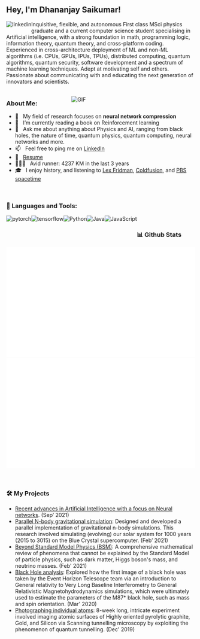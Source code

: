 ## Hey, I'm Dhananjay Saikumar!
<a href='https://www.linkedin.com/in/dhananjay-saikumar-884079164/'><img align='left' alt="linkedin" src="https://raw.githubusercontent.com/rahul-jha98/rahul-jha98/561d474902b59c7429ec22bb73e225696c27b202/assets/linkedin.svg" height='18px'/></a>


Inquisitive, flexible, and autonomous First class MSci physics graduate and a current computer science student specialising in Artificial intelligence, with a strong foundation in math, programming logic, information theory, quantum theory, and cross-platform coding. Experienced in cross-architecture deployment of ML and non-ML algorithms (i.e. CPUs, GPUs, IPUs, TPUs), distributed computing, quantum algorithms, quantum security, software development and a spectrum of machine learning techniques. Adept at motivating self and others. Passionate about communicating with and educating the next generation of innovators and scientists. 
<br/>
<br/>

<img align="right" alt="GIF" src="https://raw.githubusercontent.com/rahul-jha98/rahul-jha98/main/techstack.gif" width="330px"/>
  
### About Me:

- 🔭 &nbsp; My field of research focuses on **neural network compression**
- 🌱 &nbsp; I’m currently reading a book on Reinforcement learning 
- 💬 &nbsp; Ask me about anything about Physics and AI, ranging from black holes, the nature of time, quantum physics, quantum computing, neural networks and more.
- 📫 &nbsp; Feel free to ping me on [LinkedIn](https://www.linkedin.com/in/dhananjay-saikumar-884079164/)
- 📝 &nbsp; [Resume](https://drive.google.com/file/d/1m9cmG3d3DNmMdvY8ItRqdSo2koaESo_f/view?usp=sharing)
- ⛹🏽‍♂️ &nbsp; Avid runner: 4237 KM in the last 3 years
- 🎓 &nbsp; I enjoy history, and listening to [Lex Fridman](https://lexfridman.com/podcast/), [Coldfusion](https://www.youtube.com/channel/UC4QZ_LsYcvcq7qOsOhpAX4A), and [PBS spacetime](https://www.youtube.com/c/pbsspacetime)

<br>

### 🔨 Languages and Tools:
<a href="https://pytorch.org/" target="_blank"> <img align="left" src="https://raw.githubusercontent.com/rahul-jha98/github_readme_icons/main/language_and_tools/square/pytorch/pytorch.svg" alt="pytorch" height="42px"/> </a> 
<a href="https://www.tensorflow.org" target="_blank"> <img align="left" src="https://raw.githubusercontent.com/rahul-jha98/github_readme_icons/main/language_and_tools/square/tensorflow/tensorflow.svg" alt="tensorflow" height="42px"/> </a> 
<a href="https://www.python.org" target="_blank"><img align="left" alt="Python" height ="42px" src="https://raw.githubusercontent.com/rahul-jha98/github_readme_icons/main/language_and_tools/square/python/python.svg"></a>
<a href="https://www.java.com" target="_blank"><img align="left" alt="Java" height ="42px" src="https://raw.githubusercontent.com/rahul-jha98/github_readme_icons/main/language_and_tools/square/java/java.svg"></a>
<a href="https://developer.mozilla.org/en-US/docs/Web/JavaScript" target="_blank"> <img align="left" alt="JavaScript" height ="42px"  src="https://raw.githubusercontent.com/rahul-jha98/github_readme_icons/main/language_and_tools/square/javascript/javascript.svg"> </a>
<br>


### 📊 Github Stats
<a href='https://github.com/rahul-jha98/github-stats-transparent'>
  
![Stats Overview](https://github.com/29Dhananjay/stats/blob/master/generated/overview.svg)
![Most Used Languages](https://github.com/29Dhananjay/stats/blob/master/generated/languages.svg)

</a>

<br>

### 🛠️ My Projects
- [Recent advances in Artificial Intelligence with a focus on Neural networks](https://drive.google.com/file/d/10i5WSTvYIY34SRuGSeisv_iz4Qmr6vs8/view?usp=sharing). (Sep’ 2021)
- [Parallel N-body gravitational simulation](https://arxiv.org/pdf/2208.13562.pdf): Designed and developed a parallel implementation of gravitational n-body simulations. This research involved simulating (evolving) our solar system for 1000 years (2015 to 3015) on the Blue Crystal supercomputer. (Feb’ 2021)
- [Beyond Standard Model Physics (BSM)](https://drive.google.com/file/d/1f_lthY4eCkgUkL9OaMZQWB8jnAGhQfqs/view?usp=sharing): A comprehensive mathematical review of phenomena that cannot be explained by the Standard Model of particle physics, such as dark matter, Higgs boson's mass, and neutrino masses. (Feb' 2021)
- [Black Hole analysis](https://drive.google.com/file/d/1mLz2ryVfoJvEklmXb1xM2E3w6CRF5fMP/view?usp=sharing): Explored how the first image of a black hole was taken by the Event Horizon Telescope team via an introduction to General relativity to Very Long Baseline Interferometry to General Relativistic Magnetohydrodynamics simulations, which were ultimately used to estimate the parameters of the M87* black hole, such as mass and spin orientation. (Mar' 2020)
- [Photographing individual atoms](https://drive.google.com/file/d/1h4-zYH9le35nJupCKIjVtjKQ0LJmSXIQ/view?usp=sharing): 8-week long, intricate experiment involved imaging atomic surfaces of Highly oriented pyrolytic graphite, Gold, and Silicon via Scanning tunnelling microscopy by exploiting the phenomenon of quantum tunnelling. (Dec' 2019)

